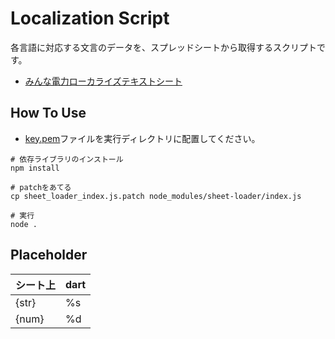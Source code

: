 # Localization Script

各言語に対応する文言のデータを、スプレッドシートから取得するスクリプトです。

- [みんな電力ローカライズテキストシート](https://docs.google.com/spreadsheets/d/1q-Rj5CO6Da-NZAjeSJWpvuwzKWwZXEtVM65NlhBo_nk/edit?usp=sharing)


## How To Use

- [key.pem](https://drive.google.com/file/d/14xdVgWvH3xyvowOR3gHScTZI7pPsb_WD/view?usp=sharing)ファイルを実行ディレクトリに配置してください。

```
# 依存ライブラリのインストール
npm install

# patchをあてる
cp sheet_loader_index.js.patch node_modules/sheet-loader/index.js

# 実行
node .
```

## Placeholder

| シート上 | dart |
|----------|---------|
| {str}  | %s      |
| {num}  | %d      |
